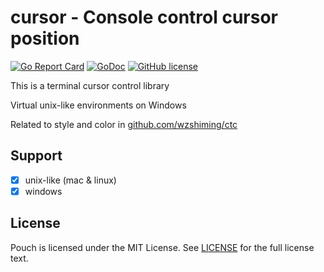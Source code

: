 # cursor - Console control cursor position

[![Go Report Card](https://goreportcard.com/badge/github.com/wzshiming/cursor)](https://goreportcard.com/report/github.com/wzshiming/cursor)
[![GoDoc](https://godoc.org/github.com/wzshiming/cursor?status.svg)](https://godoc.org/github.com/wzshiming/cursor)
[![GitHub license](https://img.shields.io/github/license/wzshiming/cursor.svg)](https://github.com/wzshiming/cursor/blob/master/LICENSE)

This is a terminal cursor control library

Virtual unix-like environments on Windows

Related to style and color in [github.com/wzshiming/ctc](https://github.com/wzshiming/ctc)

## Support

- [x] unix-like (mac & linux)
- [x] windows

## License

Pouch is licensed under the MIT License. See [LICENSE](https://github.com/wzshiming/cursor/blob/master/LICENSE) for the full license text.